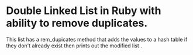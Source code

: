 # Double Linked List in Ruby with ability to remove duplicates.

This list has a rem_dupicates method that adds the values to a hash table if
they don't already exist then prints out the modified list .
